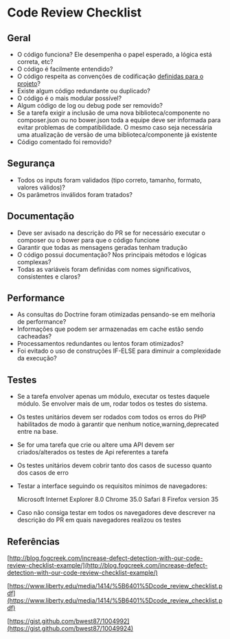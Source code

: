 # Code Review Checklist 

## Geral

- O código funciona? Ele desempenha o papel esperado, a lógica está correta, etc?
- O código é facilmente entendido?
- O código respeita as convenções de codificação [definidas para o projeto](https://bitbucket.org/compufour/clipp/wiki/PadraoCodificacao)?
- Existe algum código redundante ou duplicado?
- O código é o mais modular possível?
- Algum código de log ou debug pode ser removido?
- Se a tarefa exigir a inclusão de uma nova biblioteca/componente no composer.json ou no bower.json toda a equipe deve ser informada para evitar problemas de compatibilidade. O mesmo caso seja necessária uma atualização de versão de uma biblioteca/componente já existente
- Código comentado foi removido?

## Segurança

- Todos os inputs foram validados (tipo correto, tamanho, formato, valores válidos)?
- Os parâmetros inválidos foram tratados?

## Documentação

- Deve ser avisado na descrição do PR se for necessário executar o composer ou o bower para que o código funcione
- Garantir que todas as mensagens geradas tenham tradução
- O código possui documentação? Nos principais métodos e lógicas complexas?
- Todas as variáveis foram definidas com nomes significativos, consistentes e claros?

## Performance

- As consultas do Doctrine foram otimizadas pensando-se em melhoria de performance?
- Informações que podem ser armazenadas em cache estão sendo cacheadas?
- Processamentos redundantes ou lentos foram otimizados?
- Foi evitado o uso de construções IF-ELSE para diminuir a complexidade da execução?

## Testes

- Se a tarefa envolver apenas um módulo, executar os testes daquele módulo. Se envolver mais de um, rodar todos os testes do sistema. 
- Os testes unitários devem ser rodados com todos os erros do PHP habilitados de modo à garantir que nenhum notice,warning,deprecated entre na base.
- Se for uma tarefa que crie ou altere uma API devem ser criados/alterados os testes de Api referentes a tarefa
- Os testes unitários devem cobrir tanto dos casos de sucesso quanto dos casos de erro
- Testar a interface seguindo os requisitos mínimos de navegadores:

	Microsoft Internet Explorer 8.0
	Chrome 35.0
	Safari 8
	Firefox version 35

- Caso não consiga testar em todos os navegadores deve descrever na descrição do PR em quais navegadores realizou os testes




## Referências

[http://blog.fogcreek.com/increase-defect-detection-with-our-code-review-checklist-example/](http://blog.fogcreek.com/increase-defect-detection-with-our-code-review-checklist-example/)

[https://www.liberty.edu/media/1414/%5B6401%5Dcode_review_checklist.pdf](https://www.liberty.edu/media/1414/%5B6401%5Dcode_review_checklist.pdf)

[https://gist.github.com/bwest87/1004992](https://gist.github.com/bwest87/10049924)